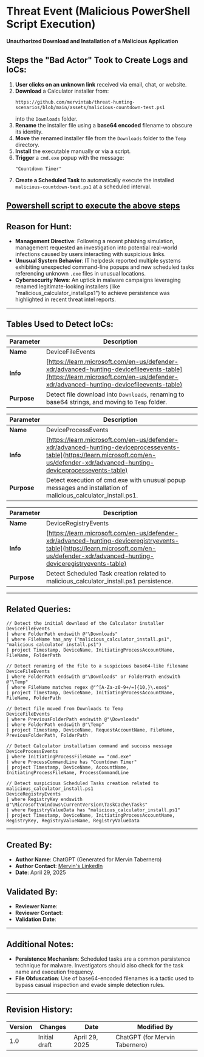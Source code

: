 # Threat Event (Malicious PowerShell Script Execution)

**Unauthorized Download and Installation of a Malicious Application**

## Steps the "Bad Actor" Took to Create Logs and IoCs:

1. **User clicks on an unknown link** received via email, chat, or website.
2. **Download** a Calculator installer from:
   ```
   https://github.com/mervintab/threat-hunting-scenarios/blob/main/assets/malicious-countdown-test.ps1
   ```
   into the `Downloads` folder.
3. **Rename** the installer file using a **base64 encoded** filename to obscure its identity.
4. **Move** the renamed installer file from the `Downloads` folder to the `Temp` directory.
5. **Install** the executable manually or via a script.
6. **Trigger** a `cmd.exe` popup with the message:
   ```
   "Countdown Timer"
   ```
7. **Create a Scheduled Task** to automatically execute the installed `malicious-countdown-test.ps1` at a scheduled interval.

[Powershell script to execute the above steps](https://github.com/mervintab/threat-hunting-scenarios/blob/main/assets/malicious_countdown_five_cycles.ps1)
---

## Reason for Hunt:

- **Management Directive**: Following a recent phishing simulation, management requested an investigation into potential real-world infections caused by users interacting with suspicious links.
- **Unusual System Behavior**: IT helpdesk reported multiple systems exhibiting unexpected command-line popups and new scheduled tasks referencing unknown `.exe` files in unusual locations.
- **Cybersecurity News**: An uptick in malware campaigns leveraging renamed legitimate-looking installers (like "malicious_calculator_install.ps1") to achieve persistence was highlighted in recent threat intel reports.

---

## Tables Used to Detect IoCs:

| **Parameter** | **Description**                                                                                                                                                                  |
| ------------- | -------------------------------------------------------------------------------------------------------------------------------------------------------------------------------- |
| **Name**      | DeviceFileEvents                                                                                                                                                                 |
| **Info**      | [https://learn.microsoft.com/en-us/defender-xdr/advanced-hunting-devicefileevents-table](https://learn.microsoft.com/en-us/defender-xdr/advanced-hunting-devicefileevents-table) |
| **Purpose**   | Detect file download into `Downloads`, renaming to base64 strings, and moving to `Temp` folder.                                                                                  |

| **Parameter** | **Description**                                                                                                                                                                        |
| ------------- | -------------------------------------------------------------------------------------------------------------------------------------------------------------------------------------- |
| **Name**      | DeviceProcessEvents                                                                                                                                                                    |
| **Info**      | [https://learn.microsoft.com/en-us/defender-xdr/advanced-hunting-deviceprocessevents-table](https://learn.microsoft.com/en-us/defender-xdr/advanced-hunting-deviceprocessevents-table) |
| **Purpose**   | Detect execution of cmd.exe with unusual popup messages and installation of malicious_calculator_install.ps1.                                                                                            |

| **Parameter** | **Description**                                                                                                                                                                          |
| ------------- | ---------------------------------------------------------------------------------------------------------------------------------------------------------------------------------------- |
| **Name**      | DeviceRegistryEvents                                                                                                                                                                     |
| **Info**      | [https://learn.microsoft.com/en-us/defender-xdr/advanced-hunting-deviceregistryevents-table](https://learn.microsoft.com/en-us/defender-xdr/advanced-hunting-deviceregistryevents-table) |
| **Purpose**   | Detect Scheduled Task creation related to malicious_calculator_install.ps1 persistence.                                                                                                                    |

---

## Related Queries:

```kql
// Detect the initial download of the Calculator installer
DeviceFileEvents
| where FolderPath endswith @"\Downloads"
| where FileName has_any ("malicious_calculator_install.ps1", "malicious_calculator_install.ps1")
| project Timestamp, DeviceName, InitiatingProcessAccountName, FileName, FolderPath

// Detect renaming of the file to a suspicious base64-like filename
DeviceFileEvents
| where FolderPath endswith @"\Downloads" or FolderPath endswith @"\Temp"
| where FileName matches regex @"^[A-Za-z0-9+/=]{10,}\.exe$"
| project Timestamp, DeviceName, InitiatingProcessAccountName, FileName, FolderPath

// Detect file moved from Downloads to Temp
DeviceFileEvents
| where PreviousFolderPath endswith @"\Downloads"
| where FolderPath endswith @"\Temp"
| project Timestamp, DeviceName, RequestAccountName, FileName, PreviousFolderPath, FolderPath

// Detect Calculator installation command and success message
DeviceProcessEvents
| where InitiatingProcessFileName == "cmd.exe"
| where ProcessCommandLine has "Countdown Timer"
| project Timestamp, DeviceName, AccountName, InitiatingProcessFileName, ProcessCommandLine

// Detect suspicious Scheduled Tasks creation related to malicious_calculator_install.ps1
DeviceRegistryEvents
| where RegistryKey endswith @"\Microsoft\Windows\CurrentVersion\TaskCache\Tasks"
| where RegistryValueData has "malicious_calculator_install.ps1"
| project Timestamp, DeviceName, InitiatingProcessAccountName, RegistryKey, RegistryValueName, RegistryValueData
```

---

## Created By:

- **Author Name**: ChatGPT (Generated for Mervin Tabernero)
- **Author Contact**: [Mervin's LinkedIn](https://www.linkedin.com/in/mervintab/)
- **Date**: April 29, 2025

## Validated By:

- **Reviewer Name**:
- **Reviewer Contact**:
- **Validation Date**:

---

## Additional Notes:

- **Persistence Mechanism**: Scheduled tasks are a common persistence technique for malware. Investigators should also check for the task name and execution frequency.
- **File Obfuscation**: Use of base64-encoded filenames is a tactic used to bypass casual inspection and evade simple detection rules.

---

## Revision History:

| **Version** | **Changes**   | **Date**       | **Modified By**                |
| ----------- | ------------- | -------------- | ------------------------------ |
| 1.0         | Initial draft | April 29, 2025 | ChatGPT (for Mervin Tabernero) |

